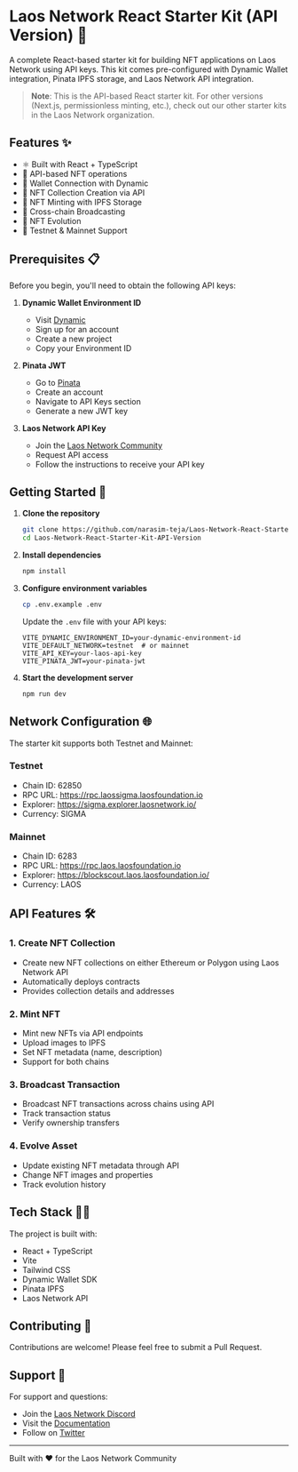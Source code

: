 # Laos Network React Starter Kit (API Version) 🚀

A complete React-based starter kit for building NFT applications on Laos Network using API keys. This kit comes pre-configured with Dynamic Wallet integration, Pinata IPFS storage, and Laos Network API integration.

> **Note**: This is the API-based React starter kit. For other versions (Next.js, permissionless minting, etc.), check out our other starter kits in the Laos Network organization.

## Features ✨

- ⚛️ Built with React + TypeScript
- 🔑 API-based NFT operations
- 🔐 Wallet Connection with Dynamic
- 📝 NFT Collection Creation via API
- 🎨 NFT Minting with IPFS Storage
- 🌉 Cross-chain Broadcasting
- 🔄 NFT Evolution
- 🎯 Testnet & Mainnet Support

## Prerequisites 📋

Before you begin, you'll need to obtain the following API keys:

1. **Dynamic Wallet Environment ID**
   - Visit [Dynamic](https://www.dynamic.xyz)
   - Sign up for an account
   - Create a new project
   - Copy your Environment ID

2. **Pinata JWT**
   - Go to [Pinata](https://pinata.cloud)
   - Create an account
   - Navigate to API Keys section
   - Generate a new JWT key

3. **Laos Network API Key**
   - Join the [Laos Network Community](https://laosnetwork.io/community)
   - Request API access
   - Follow the instructions to receive your API key

## Getting Started 🏁

1. **Clone the repository**
   ```bash
   git clone https://github.com/narasim-teja/Laos-Network-React-Starter-Kit-API-Version
   cd Laos-Network-React-Starter-Kit-API-Version
   ```

2. **Install dependencies**
   ```bash
   npm install
   ```

3. **Configure environment variables**
   ```bash
   cp .env.example .env
   ```
   Update the `.env` file with your API keys:
   ```env
   VITE_DYNAMIC_ENVIRONMENT_ID=your-dynamic-environment-id
   VITE_DEFAULT_NETWORK=testnet  # or mainnet
   VITE_API_KEY=your-laos-api-key
   VITE_PINATA_JWT=your-pinata-jwt
   ```

4. **Start the development server**
   ```bash
   npm run dev
   ```

## Network Configuration 🌐

The starter kit supports both Testnet and Mainnet:

### Testnet
- Chain ID: 62850
- RPC URL: https://rpc.laossigma.laosfoundation.io
- Explorer: https://sigma.explorer.laosnetwork.io/
- Currency: SIGMA

### Mainnet
- Chain ID: 6283
- RPC URL: https://rpc.laos.laosfoundation.io
- Explorer: https://blockscout.laos.laosfoundation.io/
- Currency: LAOS

## API Features 🛠️

### 1. Create NFT Collection
- Create new NFT collections on either Ethereum or Polygon using Laos Network API
- Automatically deploys contracts
- Provides collection details and addresses

### 2. Mint NFT
- Mint new NFTs via API endpoints
- Upload images to IPFS
- Set NFT metadata (name, description)
- Support for both chains

### 3. Broadcast Transaction
- Broadcast NFT transactions across chains using API
- Track transaction status
- Verify ownership transfers

### 4. Evolve Asset
- Update existing NFT metadata through API
- Change NFT images and properties
- Track evolution history

## Tech Stack 👨‍💻

The project is built with:
- React + TypeScript
- Vite
- Tailwind CSS
- Dynamic Wallet SDK
- Pinata IPFS
- Laos Network API

## Contributing 🤝

Contributions are welcome! Please feel free to submit a Pull Request.

## Support 💬

For support and questions:
- Join the [Laos Network Discord](https://discord.com/invite/HgnVEYfX2V)
- Visit the [Documentation](https://docs.laosnetwork.io)
- Follow on [Twitter](https://twitter.com/LaosNetwork)



---

Built with ❤️ for the Laos Network Community
